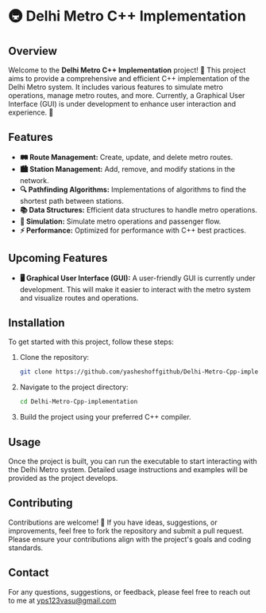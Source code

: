 # 🚇 Delhi Metro C++ Implementation

## Overview

Welcome to the **Delhi Metro C++ Implementation** project! 🎉 This project aims to provide a comprehensive and efficient C++ implementation of the Delhi Metro system. It includes various features to simulate metro operations, manage metro routes, and more. Currently, a Graphical User Interface (GUI) is under development to enhance user interaction and experience. 🚀

## Features

- **🛤️ Route Management:** Create, update, and delete metro routes.
- **🏙️ Station Management:** Add, remove, and modify stations in the network.
- **🔍 Pathfinding Algorithms:** Implementations of algorithms to find the shortest path between stations.
- **📚 Data Structures:** Efficient data structures to handle metro operations.
- **🔄 Simulation:** Simulate metro operations and passenger flow.
- **⚡ Performance:** Optimized for performance with C++ best practices.

## Upcoming Features

- **🖥️ Graphical User Interface (GUI):** A user-friendly GUI is currently under development. This will make it easier to interact with the metro system and visualize routes and operations.

## Installation

To get started with this project, follow these steps:

1. Clone the repository:
    ```sh
    git clone https://github.com/yasheshoffgithub/Delhi-Metro-Cpp-implementation.git
    ```

2. Navigate to the project directory:
    ```sh
    cd Delhi-Metro-Cpp-implementation
    ```

3. Build the project using your preferred C++ compiler.

## Usage

Once the project is built, you can run the executable to start interacting with the Delhi Metro system. Detailed usage instructions and examples will be provided as the project develops.

## Contributing

Contributions are welcome! 🙌 If you have ideas, suggestions, or improvements, feel free to fork the repository and submit a pull request. Please ensure your contributions align with the project's goals and coding standards.

## Contact

For any questions, suggestions, or feedback, please feel free to reach out to me at yps123vasu@gmail.com
